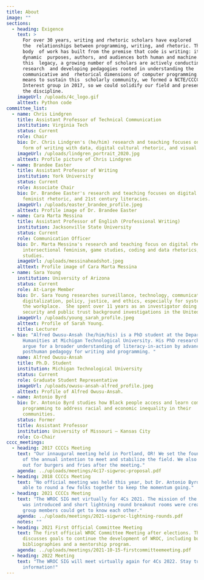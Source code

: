 ```yaml
---
title: About
image: ""
sections:
  - heading: Exigence
    text: >
      For over 30 years, writing and rhetoric scholars have explored
      the  relationships between programming, writing, and rhetoric. This
      body  of work has built from the premise that code is writing: it has
      dynamic  purposes, authors, and audiences both human and machine. Out of
      this  legacy, a growing number of scholars are actively conducting
      research  and developing pedagogies rooted in understanding the
      communicative and  rhetorical dimensions of computer programming. As a
      means to sustain this  scholarly community, we formed a NCTE/CCCC Special
      Interest group in 2017, so we could solidify our field and presence across
      the discipline.
    imageUrl: /uploads/4c_logo.gif
    alttext: Python code
committee_list:
  - name: Chris Lindgren
    title: Assistant Professor of Technical Communication
    institution: Virginia Tech
    status: Current
    role: Chair
    bio: Dr. Chris Lindgren's (he/him) research and teaching focuses on coding as a
      form of writing with data, digital cultural rhetoric, and visual rhetoric.
    imageUrl: /uploads/lindgren_portrait_2020.jpg
    alttext: Profile picture of Chris Lindgren
  - name: Brandee Easter
    title: Assistant Professor of Writing
    institution: York University
    status: Current
    role: Associate Chair
    bio: Dr. Brandee Easter's research and teaching focuses on digital rhetoric,
      feminist rhetoric, and 21st century literacies.
    imageUrl: /uploads/easter_brandee_profile.jpeg
    alttext: Profile image of Dr. Brandee Easter
  - name: Cara Marta Messina
    title: Assistant Professor of English (Professional Writing)
    institution: Jacksonville State University
    status: Current
    role: Communication Officer
    bio: Dr. Marta Messina's research and teaching focus on digital rhetoric,
      intersectional feminism, game studies, coding and data rhetorics, and fan
      studies.
    imageUrl: /uploads/messinaheadshot.jpeg
    alttext: Profile image of Cara Marta Messina
  - name: Sara Young
    institution: University of Arizona
    status: Current
    role: At-Large Member
    bio: Dr. Sara Young researches surveillance, technology, communication,
      digitalization, policy, justice, and ethics, especially for systems and in
      the workplace.  She spent over 11 years as an investigator doing national
      security and public trust background investigations in the United States.
    imageUrl: /uploads/young_sarah_profile.jpeg
    alttext: Profile of Sarah Young.
    title: Lecturer
  - bio: "Alfred Owusu-Ansah (he/him/his) is a PhD student at the Department of
      Humanities at Michigan Technological University. His PhD research seeks to
      argue for a broader understanding of literacy-in-action by advancing a
      posthuman pedagogy for writing and programming. "
    name: Alfred Owusu-Ansah
    title: Ph.D. Student
    institution: Michigan Technological University
    status: Current
    role: Graduate Student Representative
    imageUrl: /uploads/owusu-ansah-alfred_profile.jpeg
    alttext: Profile of Alfred Owusu-Ansah.
  - name: Antonio Byrd
    bio: Dr. Antonio Byrd studies how Black people access and learn computer
      programming to address racial and economic inequality in their
      communities.
    status: Former
    title: Assistant Professor
    institution: University of Missouri – Kansas City
    role: Co-Chair
cccc_meetings:
  - heading: 2017 CCCCs Meeting
    text: "Our innaugural meeting held in Portland, OR! We set the foundations
      of the annual intention to meet and stabilize the field. We also went 
      out for burgers and fries after the meeting."
    agenda: ../uploads/meetings/4c17-sigwroc-proposal.pdf
  - heading: 2018 CCCCs Meeting
    text: "No official meeting was held this year, but Dr. Antonio Byrd was
      able to round a few folks together to keep the momentum going."
  - heading: 2021 CCCCs Meeting
    text: "The WROC SIG met virtually for 4Cs 2021. The mission of the WROC group
      was introduced and short lightning round breakout rooms were created so
      group members could get to know each other."
    agenda: ../uploads/meetings/2021-sigwroc-lightning-rounds.pdf
    notes: ""
  - heading: 2021 First Official Committee Meeting
    text: The first official WROC Committee Meeting after elections. The committee
      discusses goals to continue the development of WROC, including building
      bibliographies and a mentorship program.
    agenda: ../uploads/meetings/2021-10-15-firstcommitteemeeting.pdf
  - heading: 2022 Meeting
    text: "The WROC SIG will meet virtually again for 4Cs 2022. Stay tuned for more
      information!"
---
```

